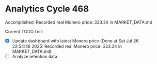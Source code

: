 # Analytics Cycle 468

Accomplished: Recorded real Monero price: 323.24 in MARKET_DATA.md

Current TODO List:

- [x] Update dashboard with latest Monero price  (Done at Sat Jul 26 22:54:48 2025: Recorded real Monero price: 323.24 in MARKET_DATA.md)
- [ ] Analyze retention data